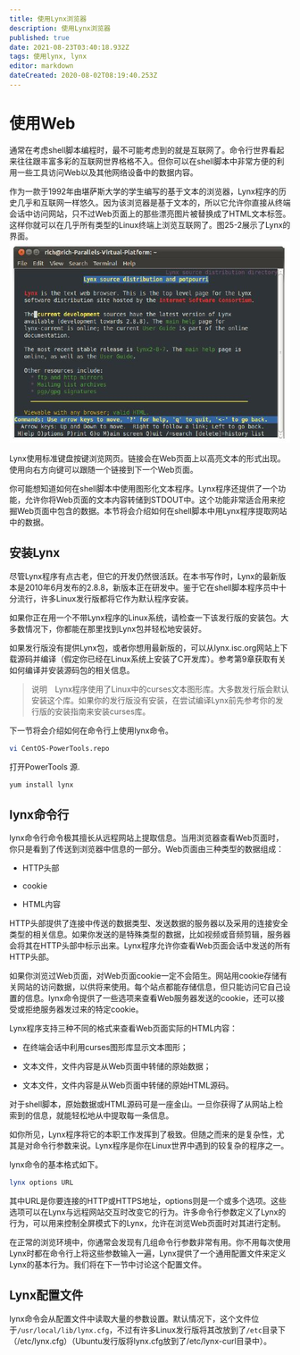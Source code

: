 ```yaml
---
title: 使用Lynx浏览器
description: 使用Lynx浏览器
published: true
date: 2021-08-23T03:40:18.932Z
tags: 使用lynx, lynx
editor: markdown
dateCreated: 2020-08-02T08:19:40.253Z
---
```


# 使用Web
通常在考虑shell脚本编程时，最不可能考虑到的就是互联网了。命令行世界看起来往往跟丰富多彩的互联网世界格格不入。但你可以在shell脚本中非常方便的利用一些工具访问Web以及其他网络设备中的数据内容。

作为一款于1992年由堪萨斯大学的学生编写的基于文本的浏览器，Lynx程序的历史几乎和互联网一样悠久。因为该浏览器是基于文本的，所以它允许你直接从终端会话中访问网站，只不过Web页面上的那些漂亮图片被替换成了HTML文本标签。这样你就可以在几乎所有类型的Linux终端上浏览互联网了。图25-2展示了Lynx的界面。
![lynx_web.png](/shell/lynx_web.png)

Lynx使用标准键盘按键浏览网页。链接会在Web页面上以高亮文本的形式出现。使用向右方向键可以跟随一个链接到下一个Web页面。

你可能想知道如何在shell脚本中使用图形化文本程序。Lynx程序还提供了一个功能，允许你将Web页面的文本内容转储到STDOUT中。这个功能非常适合用来挖掘Web页面中包含的数据。本节将会介绍如何在shell脚本中用Lynx程序提取网站中的数据。

## 安装Lynx
尽管Lynx程序有点古老，但它的开发仍然很活跃。在本书写作时，Lynx的最新版本是2010年6月发布的2.8.8，新版本正在研发中。鉴于它在shell脚本程序员中十分流行，许多Linux发行版都将它作为默认程序安装。

如果你正在用一个不带Lynx程序的Linux系统，请检查一下该发行版的安装包。大多数情况下，你都能在那里找到Lynx包并轻松地安装好。

如果发行版没有提供Lynx包，或者你想用最新版的，可以从lynx.isc.org网站上下载源码并编译（假定你已经在Linux系统上安装了C开发库）。参考第9章获取有关如何编译并安装源码包的相关信息。

> 说明　Lynx程序使用了Linux中的curses文本图形库。大多数发行版会默认安装这个库。如果你的发行版没有安装，在尝试编译Lynx前先参考你的发行版的安装指南来安装curses库。

下一节将会介绍如何在命令行上使用lynx命令。
```bash
vi CentOS-PowerTools.repo 
```
打开PowerTools 源.
```bash
yum install lynx
```
## lynx命令行
lynx命令行命令极其擅长从远程网站上提取信息。当用浏览器查看Web页面时，你只是看到了传送到浏览器中信息的一部分。Web页面由三种类型的数据组成：
- HTTP头部

- cookie

- HTML内容

HTTP头部提供了连接中传送的数据类型、发送数据的服务器以及采用的连接安全类型的相关信息。如果你发送的是特殊类型的数据，比如视频或音频剪辑，服务器会将其在HTTP头部中标示出来。Lynx程序允许你查看Web页面会话中发送的所有HTTP头部。

如果你浏览过Web页面，对Web页面cookie一定不会陌生。网站用cookie存储有关网站的访问数据，以供将来使用。每个站点都能存储信息，但只能访问它自己设置的信息。lynx命令提供了一些选项来查看Web服务器发送的cookie，还可以接受或拒绝服务器发过来的特定cookie。

Lynx程序支持三种不同的格式来查看Web页面实际的HTML内容：

- 在终端会话中利用curses图形库显示文本图形；

- 文本文件，文件内容是从Web页面中转储的原始数据；

- 文本文件，文件内容是从Web页面中转储的原始HTML源码。

对于shell脚本，原始数据或HTML源码可是一座金山。一旦你获得了从网站上检索到的信息，就能轻松地从中提取每一条信息。

如你所见，Lynx程序将它的本职工作发挥到了极致。但随之而来的是复杂性，尤其是对命令行参数来说。Lynx程序是你在Linux世界中遇到的较复杂的程序之一。

lynx命令的基本格式如下。
```bash
lynx options URL
```
其中URL是你要连接的HTTP或HTTPS地址，options则是一个或多个选项。这些选项可以在Lynx与远程网站交互时改变它的行为。许多命令行参数定义了Lynx的行为，可以用来控制全屏模式下的Lynx，允许在浏览Web页面时对其进行定制。

在正常的浏览环境中，你通常会发现有几组命令行参数非常有用。你不用每次使用Lynx时都在命令行上将这些参数输入一遍，Lynx提供了一个通用配置文件来定义Lynx的基本行为。我们将在下一节中讨论这个配置文件。
## Lynx配置文件
lynx命令会从配置文件中读取大量的参数设置。默认情况下，这个文件位于`/usr/local/lib/lynx.cfg`，不过有许多Linux发行版将其改放到了`/etc`目录下（/etc/lynx.cfg）（Ubuntu发行版将lynx.cfg放到了/etc/lynx-curl目录中）。
